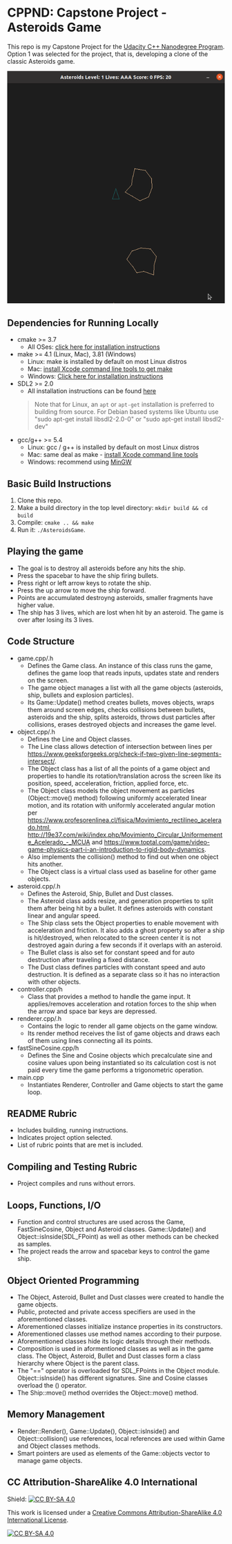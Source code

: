 # CPPND: Capstone Project - Asteroids Game

This repo is my Capstone Project for the [Udacity C++ Nanodegree Program](https://www.udacity.com/course/c-plus-plus-nanodegree--nd213). 
Option 1 was selected for the project, that is, developing a clone of the classic Asteroids game.

<img src="asteroids_game.gif"/>

## Dependencies for Running Locally
* cmake >= 3.7
  * All OSes: [click here for installation instructions](https://cmake.org/install/)
* make >= 4.1 (Linux, Mac), 3.81 (Windows)
  * Linux: make is installed by default on most Linux distros
  * Mac: [install Xcode command line tools to get make](https://developer.apple.com/xcode/features/)
  * Windows: [Click here for installation instructions](http://gnuwin32.sourceforge.net/packages/make.htm)
* SDL2 >= 2.0
  * All installation instructions can be found [here](https://wiki.libsdl.org/Installation)
  >Note that for Linux, an `apt` or `apt-get` installation is preferred to building from source. 
  >For Debian based systems like Ubuntu use "sudo apt-get install libsdl2-2.0-0" or "sudo apt-get install libsdl2-dev"
* gcc/g++ >= 5.4
  * Linux: gcc / g++ is installed by default on most Linux distros
  * Mac: same deal as make - [install Xcode command line tools](https://developer.apple.com/xcode/features/)
  * Windows: recommend using [MinGW](http://www.mingw.org/)

## Basic Build Instructions
1. Clone this repo.
2. Make a build directory in the top level directory: `mkdir build && cd build`
3. Compile: `cmake .. && make`
4. Run it: `./AsteroidsGame`.

## Playing the game
  * The goal is to destroy all asteroids before any hits the ship.
  * Press the spacebar to have the ship firing bullets.
  * Press right or left arrow keys to rotate the ship.
  * Press the up arrow to move the ship forward.
  * Points are accumulated destroyng asteroids, smaller fragments have higher value.
  * The ship has 3 lives, which are lost when hit by an asteroid. The game is over after losing its 3 lives.  

## Code Structure
* game.cpp/.h
  * Defines the Game class. An instance of this class runs the game, defines the game loop that reads inputs, updates state and renders on the screen.
  * The game object manages a list with all the game objects (asteroids, ship, bullets and explosion particles). 
  * Its Game::Update() method creates bullets, moves objects, wraps them around screen edges, checks collisions between bullets, asteroids and the ship, splits asteroids, throws dust particles after collisions, erases destroyed objects and increases the game level.
* object.cpp/.h
  * Defines the Line and Object classes.
  * The Line class allows detection of intersection between lines per https://www.geeksforgeeks.org/check-if-two-given-line-segments-intersect/.
  * The Object class has a list of all the points of a game object and properties to handle its rotation/translation across the screen like its position, speed, acceleration, friction, applied force, etc.
  * The Object class models the object movement as particles (Object::move() method) following uniformly accelerated linear motion, and its rotation with uniformly accelerated angular motion per https://www.profesorenlinea.cl/fisica/Movimiento_rectilineo_acelerado.html, http://19e37.com/wiki/index.php/Movimiento_Circular_Uniformemente_Acelerado_-_MCUA and https://www.toptal.com/game/video-game-physics-part-i-an-introduction-to-rigid-body-dynamics.
  * Also implements the collision() method to find out when one object hits another.
  * The Object class is a virtual class used as baseline for other game objects.
* asteroid.cpp/.h
  * Defines the Asteroid, Ship, Bullet and Dust classes.
  * The Asteroid class adds resize, and generation properties to split them after being hit by a bullet. It defines asteroids with constant linear and angular speed.
  * The Ship class sets the Object properties to enable movement with acceleration and friction. It also adds a ghost property so after a ship is hit/destroyed, when relocated to the screen center it is not destroyed again during a few seconds if it overlaps with an asteroid.
  * The Bullet class is also set for constant speed and for auto destruction after traveling a fixed distance.
  * The Dust class defines particles with constant speed and auto destruction. It is defined as a separate class so it has no interaction with other objects.
* controller.cpp/h
  * Class that provides a method to handle the game input. It applies/removes acceleration and rotation forces to the ship when the arrow and space bar keys are depressed.
* renderer.cpp/.h
  * Contains the logic to render all game objects on the game window.
  * Its render method receives the list of game objects and draws each of them using lines connecting all its points.
* fastSineCosine.cpp/h
  * Defines the Sine and Cosine objects which precalculate sine and cosine values upon being instantiated so its calculation cost is not paid every time the game performs a trigonometric operation. 
* main.cpp
  * Instantiates Renderer, Controller and Game objects to start the game loop. 

## README Rubric
* Includes building, running instructions.
* Indicates project option selected.
* List of rubric points that are met is included.

## Compiling and Testing Rubric
* Project compiles and runs without errors.

## Loops, Functions, I/O
* Function and control structures are used across the Game, FastSineCosine, Object and Asteroid classes. Game::Update() and Object::isInside(SDL_FPoint) as well as other methods can be checked as samples.
* The project reads the arrow and spacebar keys to control the game ship.

## Object Oriented Programming
* The Object, Asteroid, Bullet and Dust classes were created to handle the game objects.
* Public, protected and private access specifiers are used in the aforementioned classes.
* Aforementioned classes initialize instance properties in its constructors.
* Aforementioned classes use method names according to their purpose.
* Aforementioned classes hide its logic details through their methods.
* Composition is used in aformentioned classes as well as in the game class. The Object, Asteroid, Bullet and Dust classes form a class hierarchy where Object is the parent class.
* The "==" operator is overloaded for SDL_FPoints in the Object module. Object::isInside() has different signatures. Sine and Cosine classes overload the () operator.
* The Ship::move() method overrides the Object::move() method.

## Memory Management
* Render::Render(), Game::Update(), Object::isInside() and Object::collision() use references, local references are used within Game and Object classes methods.
* Smart pointers are used as elements of the Game::objects vector to manage game objects.

## CC Attribution-ShareAlike 4.0 International

Shield: [![CC BY-SA 4.0][cc-by-sa-shield]][cc-by-sa]

This work is licensed under a
[Creative Commons Attribution-ShareAlike 4.0 International License][cc-by-sa].

[![CC BY-SA 4.0][cc-by-sa-image]][cc-by-sa]

[cc-by-sa]: http://creativecommons.org/licenses/by-sa/4.0/
[cc-by-sa-image]: https://licensebuttons.net/l/by-sa/4.0/88x31.png
[cc-by-sa-shield]: https://img.shields.io/badge/License-CC%20BY--SA%204.0-lightgrey.svg
